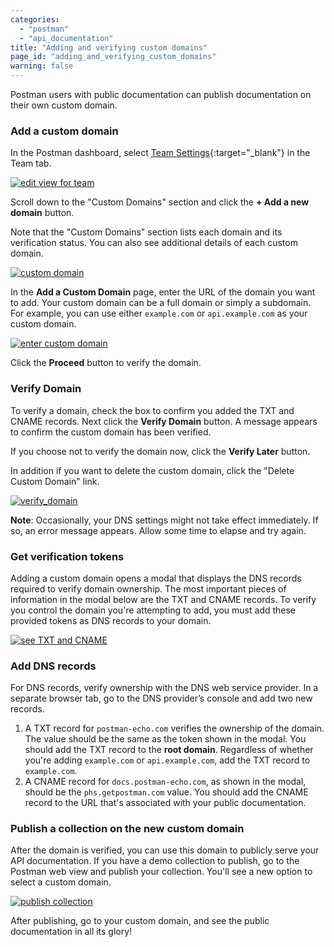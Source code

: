 ```yaml
---
categories:
  - "postman"
  - "api_documentation"
title: "Adding and verifying custom domains"
page_id: "adding_and_verifying_custom_domains"
warning: false
---
```


Postman users with public documentation can publish documentation on their own custom domain.

### Add a custom domain

In the Postman dashboard, select [Team Settings]({{site.pm.gs}}/dashboard/teams/edit){:target="_blank"} in the Team tab.

[![edit view for team](https://s3.amazonaws.com/postman-static-getpostman-com/postman-docs/WS-docs-team-settings2.png)](https://s3.amazonaws.com/postman-static-getpostman-com/postman-docs/WS-docs-team-settings2.png)

Scroll down to the "Custom Domains" section and click the **+ Add a new domain** button. 

Note that the "Custom Domains" section lists each domain and its verification status. You can also see additional details of each custom domain.

[![custom domain](https://s3.amazonaws.com/postman-static-getpostman-com/postman-docs/WS-docs-custom-domains.png)](https://s3.amazonaws.com/postman-static-getpostman-com/postman-docs/WS-docs-custom-domains.png)

In the **Add a Custom Domain** page, enter the URL of the domain you want to add. Your custom domain can be a full domain or simply a subdomain. For example, you can use either `example.com` or `api.example.com` as your custom domain.

[![enter custom domain](https://s3.amazonaws.com/postman-static-getpostman-com/postman-docs/WS-docs-add-custom-domain.png)](https://s3.amazonaws.com/postman-static-getpostman-com/postman-docs/WS-docs-add-custom-domain.png)

Click the **Proceed** button to verify the domain.

### Verify Domain

To verify a domain, check the box to confirm you added the TXT and CNAME records. Next click the **Verify Domain** button. A message appears to confirm the custom domain has been verified. 

If you choose not to verify the domain now, click the **Verify Later** button. 

In addition if you want to delete the custom domain, click the "Delete Custom Domain" link.

[![verify_domain](https://s3.amazonaws.com/postman-static-getpostman-com/postman-docs/WS-docs-verify-domain.png)](https://s3.amazonaws.com/postman-static-getpostman-com/postman-docs/WS-docs-verify-domain.png)

**Note**: Occasionally, your DNS settings might not take effect immediately. If so, an error message appears. Allow some time to elapse and try again.

### Get verification tokens

Adding a custom domain opens a modal that displays the DNS records required to verify domain ownership. The most important pieces of information in the modal below are the TXT and CNAME records. To verify you control the domain you're attempting to add, you must add these provided tokens as DNS records to your domain.

[![see TXT and CNAME](https://s3.amazonaws.com/postman-static-getpostman-com/postman-docs/WS-verfication-tokens.png)](https://s3.amazonaws.com/postman-static-getpostman-com/postman-docs/WS-verfication-tokens.png)

### Add DNS records

For DNS records, verify ownership with the DNS web service provider. In a separate browser tab, go to the DNS provider’s console and add two new records.

1.  A TXT record for `postman-echo.com` verifies the ownership of the domain. The value should be the same as the token shown in the modal. You should add the TXT record to the **root domain**. Regardless of whether you're adding `example.com` or `api.example.com`, add the TXT record to `example.com`.
2.  A CNAME record for `docs.postman-echo.com`, as shown in the modal, should be the `phs.getpostman.com` value. You should add the CNAME record to the URL that's associated with your public documentation.


### Publish a collection on the new custom domain

After the domain is verified, you can use this domain to publicly serve your API documentation. If you have a demo collection to publish, go to the Postman web view and publish your collection. You'll see a new option to select a custom domain.

[![publish collection](https://s3.amazonaws.com/postman-static-getpostman-com/postman-docs/WS-publish-collection-edit.png)](https://s3.amazonaws.com/postman-static-getpostman-com/postman-docs/WS-publish-collection-edit.png)

After publishing, go to your custom domain, and see the public documentation in all its glory!
